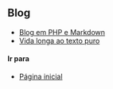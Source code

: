 ## Blog
- [Blog em PHP e Markdown](blogmark.html)
- [Vida longa ao texto puro](vidalonga.html)

#### Ir para
- [Página inicial](.)
